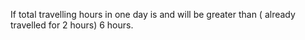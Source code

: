 If total travelling hours in one day is and will be greater than ( already travelled for 2 hours) 6 hours.